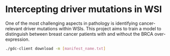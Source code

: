 # Intercepting driver mutations in WSI

One of the most challenging aspects in pathology is identifying cancer-relevant driver mutations within WSIs. 
This project aims to train a model to distinguish between breast cancer patients with and without the BRCA over-expression.



```bash
./gdc-client download -m [manifest_name.txt]
```